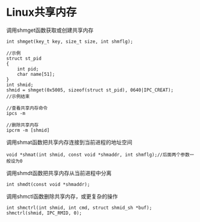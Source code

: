# Linux共享内存

调用shmget函数获取或创建共享内存
```
int shmget(key_t key, size_t size, int shmflg);

//示例
struct st_pid
{
    int pid;
    char name[51];
}
int shmid;
shmid = shmget(0x5005, sizeof(struct st_pid), 0640|IPC_CREAT);
//示例结束

//查看共享内存命令
ipcs -m

//删除共享内存
ipcrm -m [shmid]
```



调用shmat函数把共享内存连接到当前进程的地址空间

```
void *shmat(int shmid, const void *shmaddr, int shmflg);//后面两个参数一般设为0
```
调用shmdt函数把共享内存从当前进程中分离

```
int shmdt(const void *shmaddr);
```
调用shmctl函数删除共享内存，或更复杂的操作

```
int shmctrl(int shmid, int cmd, struct shmid_sh *buf);
shmctrl(shmid, IPC_RMID, 0);
```



